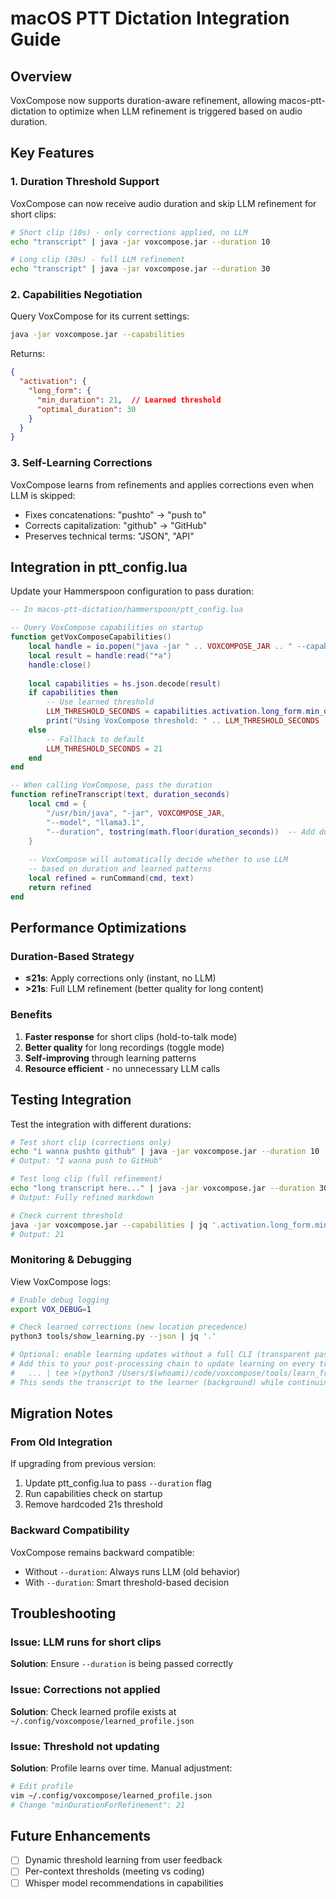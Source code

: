 # macOS PTT Dictation Integration Guide

## Overview
VoxCompose now supports duration-aware refinement, allowing macos-ptt-dictation to optimize when LLM refinement is triggered based on audio duration.

## Key Features

### 1. Duration Threshold Support
VoxCompose can now receive audio duration and skip LLM refinement for short clips:
```bash
# Short clip (10s) - only corrections applied, no LLM
echo "transcript" | java -jar voxcompose.jar --duration 10

# Long clip (30s) - full LLM refinement
echo "transcript" | java -jar voxcompose.jar --duration 30
```

### 2. Capabilities Negotiation
Query VoxCompose for its current settings:
```bash
java -jar voxcompose.jar --capabilities
```

Returns:
```json
{
  "activation": {
    "long_form": {
      "min_duration": 21,  // Learned threshold
      "optimal_duration": 30
    }
  }
}
```

### 3. Self-Learning Corrections
VoxCompose learns from refinements and applies corrections even when LLM is skipped:
- Fixes concatenations: "pushto" → "push to"
- Corrects capitalization: "github" → "GitHub"
- Preserves technical terms: "JSON", "API"

## Integration in ptt_config.lua

Update your Hammerspoon configuration to pass duration:

```lua
-- In macos-ptt-dictation/hammerspoon/ptt_config.lua

-- Query VoxCompose capabilities on startup
function getVoxComposeCapabilities()
    local handle = io.popen("java -jar " .. VOXCOMPOSE_JAR .. " --capabilities 2>/dev/null")
    local result = handle:read("*a")
    handle:close()
    
    local capabilities = hs.json.decode(result)
    if capabilities then
        -- Use learned threshold
        LLM_THRESHOLD_SECONDS = capabilities.activation.long_form.min_duration
        print("Using VoxCompose threshold: " .. LLM_THRESHOLD_SECONDS .. "s")
    else
        -- Fallback to default
        LLM_THRESHOLD_SECONDS = 21
    end
end

-- When calling VoxCompose, pass the duration
function refineTranscript(text, duration_seconds)
    local cmd = {
        "/usr/bin/java", "-jar", VOXCOMPOSE_JAR,
        "--model", "llama3.1",
        "--duration", tostring(math.floor(duration_seconds))  -- Add duration
    }
    
    -- VoxCompose will automatically decide whether to use LLM
    -- based on duration and learned patterns
    local refined = runCommand(cmd, text)
    return refined
end
```

## Performance Optimizations

### Duration-Based Strategy
- **≤21s**: Apply corrections only (instant, no LLM)
- **>21s**: Full LLM refinement (better quality for long content)

### Benefits
1. **Faster response** for short clips (hold-to-talk mode)
2. **Better quality** for long recordings (toggle mode)
3. **Self-improving** through learning patterns
4. **Resource efficient** - no unnecessary LLM calls

## Testing Integration

Test the integration with different durations:

```bash
# Test short clip (corrections only)
echo "i wanna pushto github" | java -jar voxcompose.jar --duration 10
# Output: "I wanna push to GitHub"

# Test long clip (full refinement)
echo "long transcript here..." | java -jar voxcompose.jar --duration 30
# Output: Fully refined markdown

# Check current threshold
java -jar voxcompose.jar --capabilities | jq '.activation.long_form.min_duration'
# Output: 21
```

### Monitoring & Debugging

View VoxCompose logs:
```bash
# Enable debug logging
export VOX_DEBUG=1

# Check learned corrections (new location precedence)
python3 tools/show_learning.py --json | jq '.'

# Optional: enable learning updates without a full CLI (transparent pass-through)
# Add this to your post-processing chain to update learning on every transcript:
#   ... | tee >(python3 /Users/$(whoami)/code/voxcompose/tools/learn_from_text.py >/dev/null)
# This sends the transcript to the learner (background) while continuing the normal flow.
```

## Migration Notes

### From Old Integration
If upgrading from previous version:
1. Update ptt_config.lua to pass `--duration` flag
2. Run capabilities check on startup
3. Remove hardcoded 21s threshold

### Backward Compatibility
VoxCompose remains backward compatible:
- Without `--duration`: Always runs LLM (old behavior)
- With `--duration`: Smart threshold-based decision

## Troubleshooting

### Issue: LLM runs for short clips
**Solution**: Ensure `--duration` is being passed correctly

### Issue: Corrections not applied
**Solution**: Check learned profile exists at `~/.config/voxcompose/learned_profile.json`

### Issue: Threshold not updating
**Solution**: Profile learns over time. Manual adjustment:
```bash
# Edit profile
vim ~/.config/voxcompose/learned_profile.json
# Change "minDurationForRefinement": 21
```

## Future Enhancements
- [ ] Dynamic threshold learning from user feedback
- [ ] Per-context thresholds (meeting vs coding)
- [ ] Whisper model recommendations in capabilities